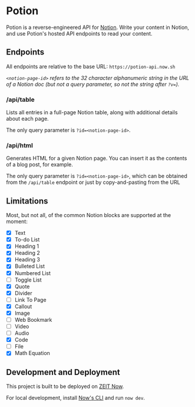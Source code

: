 # Potion

Potion is a reverse-engineered API for [Notion](https://notion.so). Write your content in Notion, and use Potion's hosted API endpoints to read your content. 

## Endpoints

All endpoints are relative to the base URL: `https://potion-api.now.sh`

*`<notion-page-id>` refers to the 32 character alphanumeric string in the URL of a Notion doc (but not a query parameter, so not the string after `?v=`).*

### /api/table

Lists all entries in a full-page Notion table, along with additional details about each page. 

The only query parameter is `?id=<notion-page-id>`. 

### /api/html

Generates HTML for a given Notion page. You can insert it as the contents of a blog post, for example. 

The only query parameter is `?id=<notion-page-id>`, which can be obtained from the `/api/table` endpoint or just by copy-and-pasting from the URL

## Limitations

Most, but not all, of the common Notion blocks are supported at the moment:

- [x] Text
- [x] To-do List
- [x] Heading 1
- [x] Heading 2
- [x] Heading 3
- [x] Bulleted List
- [x] Numbered List
- [ ] Toggle List
- [x] Quote
- [x] Divider
- [ ] Link To Page
- [x] Callout
- [x] Image
- [ ] Web Bookmark
- [ ] Video
- [ ] Audio
- [x] Code
- [ ] File
- [x] Math Equation

## Development and Deployment

This project is built to be deployed on [ZEIT Now](https://zeit.co/home). 

For local development, install [Now's CLI](https://zeit.co/download) and run `now dev`. 
